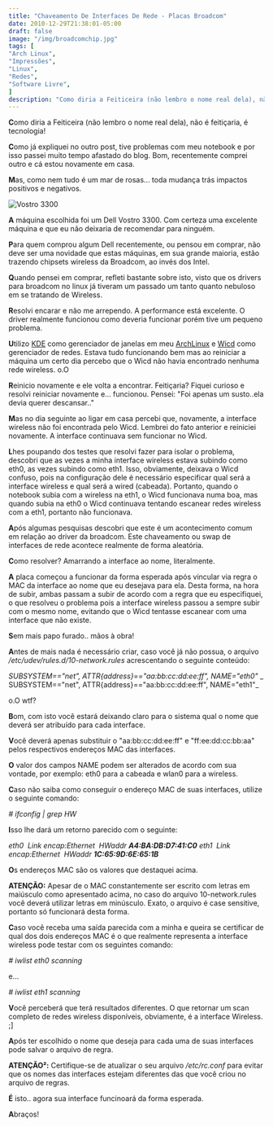 ```yaml
---
title: "Chaveamento De Interfaces De Rede - Placas Broadcom"
date: 2010-12-29T21:38:01-05:00
draft: false
image: "/img/broadcomchip.jpg"
tags: [
"Arch Linux",
"Impressões",
"Linux",
"Redes",
"Software Livre",
]
description: "Como diria a Feiticeira (não lembro o nome real dela), não é feitiçaria, é tecnologia!"
---
```

**C**omo diria a Feiticeira (não lembro o nome real dela), não é feitiçaria, é tecnologia!

**C**omo já expliquei no outro post, tive problemas com meu notebook e por isso passei muito tempo afastado do blog. Bom, recentemente comprei outro e cá estou novamente em casa.

**M**as, como nem tudo é um mar de rosas... toda mudança trás impactos positivos e negativos.


![Vostro 3300](/img/vostro3300.jpg)


**A** máquina escolhida foi um Dell Vostro 3300. Com certeza uma excelente máquina e que eu não deixaria de recomendar para ninguém.

**P**ara quem comprou algum Dell recentemente, ou pensou em comprar, não deve ser uma novidade que estas máquinas, em sua grande maioria, estão trazendo chipsets wireless da Broadcom, ao invés dos Intel.

**Q**uando pensei em comprar, refleti bastante sobre isto, visto que os drivers para broadcom no linux já tiveram um passado um tanto quanto nebuloso em se tratando de Wireless.

**R**esolvi encarar e não me arrependo. A performance está excelente. O driver realmente funcionou como deveria funcionar porém tive um pequeno problema.

**U**tilizo [KDE](https://www.kde.org) como gerenciador de janelas em meu [ArchLinux](https://www.archlinux.org) e [Wicd](https://wicd.sourceforge.net/) como gerenciador de redes. Estava tudo funcionando bem mas ao reiniciar a máquina um certo dia percebo que o Wicd não havia encontrado nenhuma rede wireless. o.O

**R**einicio novamente e ele volta a encontrar. Feitiçaria? Fiquei curioso e resolvi reiniciar novamente e... funcionou. Pensei: "Foi apenas um susto..ela devia querer descansar.."

**M**as no dia seguinte ao ligar em casa percebi que, novamente, a interface wireless não foi encontrada pelo Wicd. Lembrei do fato anterior e reiniciei novamente. A interface continuava sem funcionar no Wicd.

**L**hes poupando dos testes que resolvi fazer para isolar o problema, descobri que as vezes a minha interface wireless estava subindo como eth0, as vezes subindo como eth1. Isso, obviamente, deixava o Wicd confuso, pois na configuração dele é necessário especificar qual será a interface wireless e qual será a wired (cabeada). Portanto, quando o notebook subia com a wireless na eth1, o Wicd funcionava numa boa, mas quando subia na eth0 o Wicd continuava tentando escanear redes wireless com a eth1, portanto não funcionava.

**A**pós algumas pesquisas descobri que este é um acontecimento comum em relação ao driver da broadcom. Este chaveamento ou swap de interfaces de rede acontece realmente de forma aleatória.

**C**omo resolver? Amarrando a interface ao nome, literalmente.

**A** placa começou a funcionar da forma esperada após vincular via regra o MAC da interface ao nome que eu desejava para ela. Desta forma, na hora de subir, ambas passam a subir de acordo com a regra que eu especifiquei, o que resolveu o problema pois a interface wireless passou a sempre subir com o mesmo nome, evitando que o Wicd tentasse escanear com uma interface que não existe.

**S**em mais papo furado.. mãos à obra!

**A**ntes de mais nada é necessário criar, caso você já não possua, o arquivo _/etc/udev/rules.d/10-network.rules_ acrescentando o seguinte conteúdo:

_SUBSYSTEM=="net", ATTR{address}=="aa:bb:cc:dd:ee:ff", NAME="eth0"_
_ SUBSYSTEM=="net", ATTR{address}=="aa:bb:cc:dd:ee:ff", NAME="eth1"_

o.O wtf?

**B**om, com isto você estará deixando claro para o sistema qual o nome que deverá ser atribuído para cada interface.

**V**ocê deverá apenas substituir o "aa:bb:cc:dd:ee:ff" e "ff:ee:dd:cc:bb:aa" pelos respectivos endereços MAC das interfaces.

**O** valor dos campos NAME podem ser alterados de acordo com sua vontade, por exemplo: eth0 para a cabeada e wlan0 para a wireless.

**C**aso não saiba como conseguir o endereço MAC de suas interfaces, utilize o seguinte comando:

_# ifconfig | grep HW_

**I**sso lhe dará um retorno parecido com o seguinte:

_eth0  Link encap:Ethernet  HWaddr **A4:BA:DB:D7:41:C0**
eth1  Link encap:Ethernet  HWaddr **1C:65:9D:6E:65:1B**_

**O**s endereços MAC são os valores que destaquei acima.

**ATENÇÃO:** Apesar de o MAC constantemente ser escrito com letras em maiúsculo como apresentado acima, no caso do arquivo 10-network.rules você deverá utilizar letras em minúsculo. Exato, o arquivo é case sensitive, portanto só funcionará desta forma.

**C**aso você receba uma saída parecida com a minha e queira se certificar de qual dos dois endereços MAC é o que realmente representa a interface wireless pode testar com os seguintes comando:

_# iwlist eth0 scanning_

e...﻿

_# iwlist eth1 scanning_

**V**ocê perceberá que terá resultados diferentes. O que retornar um scan completo de redes wireless disponíveis, obviamente, é a interface Wireless. ;]

**A**pós ter escolhido o nome que deseja para cada uma de suas interfaces pode salvar o arquivo de regra.

**ATENÇÃO²:** Certifique-se de atualizar o seu arquivo _/etc/rc.conf_ para evitar que os nomes das interfaces estejam diferentes das que você criou no arquivo de regras.

**É** isto.. agora sua interface funcinoará da forma esperada.

**A**braços!
